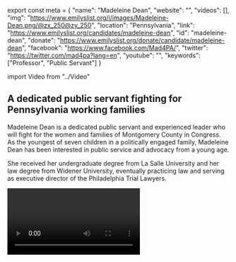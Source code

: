 export const meta = {
  "name": "Madeleine Dean",
  "website": "",
  "videos": [],
  "img": "https://www.emilyslist.org/i/images/Madeleine-Dean.png/@zx_250@zy_250",
  "location": "Pennsylvania",
  "link": "https://www.emilyslist.org/candidates/madeleine-dean",
  "id": "madeleine-dean",
  "donate": "https://www.emilyslist.org/donate/candidate/madeleine-dean",
  "facebook": "https://www.facebook.com/Mad4PA/",
  "twitter": "https://twitter.com/mad4pa?lang=en",
  "youtube": "",
  "keywords": ["Professor", "Public Servant"]
}

import Video from "../Video"

## A dedicated public servant fighting for Pennsylvania working families

Madeleine Dean is a dedicated public servant and experienced leader who will fight for the women and families of Montgomery County in Congress. As the youngest of seven children in a politically engaged family, Madeleine Dean has been interested in public service and advocacy from a young age.

She received her undergraduate degree from La Salle University and her law degree from Widener University, eventually practicing law and serving as executive director of the Philadelphia Trial Lawyers.

<Video id="fuHTsZfxgg8" />

Madeleine served as an **assistant professor at La Salle University** for over a decade and then as a **local township commissioner**, writing as a contributor to local daily newspapers along the way.

She was elected to be a **state representative** in 2012 and has served in Harrisburg since then. Madeleine lives in Jenkintown, Abington Township with her husband and has three grown sons and one granddaughter.


## An experienced leader dedicated to expanding economic opportunity

Madeleine is running to fight to expand economic opportunity and to help create good-paying jobs for hardworking Pennsylvanians. Since her election to the state House six years ago, Madeleine has been a champion for progressive policies including access to health care, funding for public education, combating gun violence and more. “I have been proud to stand up for working people in Harrisburg […] I want to continue those efforts in Washington,” she has said. Madeleine also serves on the Pennsylvania Commission for Women and advises the governor on policies that affect women, ranging from expanding economic opportunities to supporting mentorship programs. “Montgomery County needs a progressive woman in Congress to shape our American future!” she has said.

## An open seat and a critical Democratic hold in the fight to take back the House

Madeleine is running for a critical redistricted open seat. Pennsylvania currently has the largest congressional delegation that is all men, and when elected, Madeleine will give the millions of Pennsylvania women a new voice in Washington. “We have a Republican-controlled Congress that isn't doing its part to hold Donald Trump accountable,” she has said. With control of the House at stake this year, this race is a must-win for Democrats, and Madeleine is the only candidate who has what it takes to win. Madeleine is a champion for working families and has the full support of the EMILY’s List community.

